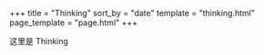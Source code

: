 +++
title = "Thinking"
sort_by = "date"
template = "thinking.html"
page_template = "page.html"
+++

这里是 Thinking
